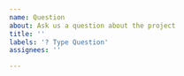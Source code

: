```yaml
---
name: Question
about: Ask us a question about the project
title: ''
labels: '? Type Question'
assignees: ''

---
```



